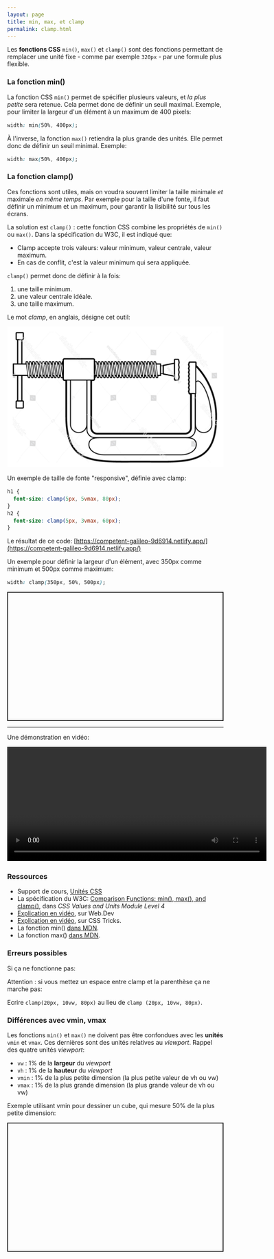 ```yaml
---
layout: page
title: min, max, et clamp
permalink: clamp.html
---
```


Les **fonctions CSS** `min()`, `max()` et `clamp()` sont des fonctions permettant de remplacer une unité fixe - comme par exemple `320px` - par une formule plus flexible.

### La fonction min()

La fonction CSS `min()` permet de spécifier plusieurs valeurs, et *la plus petite* sera retenue. Cela permet donc de définir un seuil maximal. Exemple, pour limiter la largeur d'un élément à un maximum de 400 pixels:

```css
width: min(50%, 400px);
```

À l'inverse, la fonction `max()` retiendra la plus grande des unités. Elle permet donc de définir un seuil minimal. Exemple:

```css
width: max(50%, 400px);
```

### La fonction clamp()

Ces fonctions sont utiles, mais on voudra souvent limiter la taille minimale *et* maximale *en même temps*. Par exemple pour la taille d'une fonte, il faut définir un minimum et un maximum, pour garantir la lisibilité sur tous les écrans.

La solution est `clamp()` : cette fonction CSS combine les propriétés de `min()` ou `max()`. Dans la spécification du W3C, il est indiqué que:

* Clamp accepte trois valeurs: valeur minimum, valeur centrale, valeur maximum.
* En cas de conflit, c'est la valeur minimum qui sera appliquée.

`clamp()` permet donc de définir à la fois:

1. une taille minimum. 
2. une valeur centrale idéale.
3. une taille maximum. 

Le mot *clamp*, en anglais, désigne cet outil:

![Un serre-joints](img/clamp/clamp.jpg)

Un exemple de taille de fonte "responsive", définie avec clamp:

```css
h1 {
  font-size: clamp(5px, 5vmax, 80px);
}
h2 {
  font-size: clamp(5px, 3vmax, 60px);
}
```

Le résultat de ce code: [https://competent-galileo-9d6914.netlify.app/](https://competent-galileo-9d6914.netlify.app/)

Un exemple pour définir la largeur d'un élément, avec 350px comme minimum et 500px comme maximum:

```css
width: clamp(350px, 50%, 500px);
```

<p class="codepen" data-height="300" data-default-tab="css,result" data-slug-hash="bGpoGdJ" data-editable="true" data-user="una" style="height: 300px; box-sizing: border-box; display: flex; align-items: center; justify-content: center; border: 2px solid; margin: 1em 0; padding: 1em;"></p>

---

Une démonstration en vidéo:

<video width="604" height="265" controls>
  <source src="img/clamp/clamp-demo.mp4" type="video/mp4">
</video>


### Ressources

- Support de cours, [Unités CSS](https://cours-web.ch/css/units.html)
- La spécification du W3C: [Comparison Functions: min(), max(), and clamp()](https://www.w3.org/TR/css-values-4/#comp-func), dans *CSS Values and Units Module Level 4*
- [Explication en vidéo](https://web.dev/min-max-clamp/), sur Web.Dev
- [Explication en vidéo](https://css-tricks.com/min-max-and-clamp-are-css-magic/), sur CSS Tricks.
- La fonction min() [dans MDN](https://developer.mozilla.org/fr/docs/Web/CSS/min()).
- La fonction max() [dans MDN](https://developer.mozilla.org/fr/docs/Web/CSS/max()).


### Erreurs possibles

Si ça ne fonctionne pas:

Attention : si vous mettez un espace entre clamp et la parenthèse ça ne marche pas:

Ecrire `clamp(20px, 10vw, 80px)` au lieu de `clamp (20px, 10vw, 80px)`.


### Différences avec vmin, vmax

Les fonctions `min()` et `max()` ne doivent pas être confondues avec les **unités** `vmin` et `vmax`. Ces dernières sont des unités relatives au *viewport*. Rappel des quatre unités *viewport*:

- `vw` :	1% de la **largeur** du *viewport*
- `vh` :	1% de la **hauteur** du *viewport*
- `vmin` :	1% de la plus petite dimension (la plus petite valeur de vh ou vw)
- `vmax` :	1% de la plus grande dimension (la plus grande valeur de vh ou vw)

Exemple utilisant vmin pour dessiner un cube, qui mesure 50% de la plus petite dimension:

<p class="codepen" data-height="300" data-default-tab="css,result" data-slug-hash="LYjWLyo" data-editable="true" data-user="eracom" style="height: 300px; box-sizing: border-box; display: flex; align-items: center; justify-content: center; border: 2px solid; margin: 1em 0; padding: 1em;"></p>
